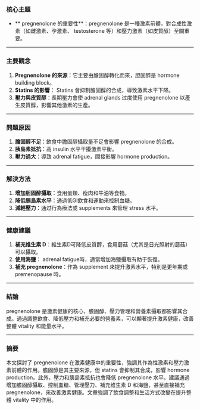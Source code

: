 ### 核心主題  
- ** pregnenolone 的重要性**：pregnenolone 是一種激素前體，對合成性激素（如雌激素、孕激素、 testosterone 等）和壓力激素（如皮質醇）至關重要。

---

### 主要觀念  
1. **Pregnenolone 的來源**：它主要由膽固醇轉化而來，胆固醉是 hormone building block。
2. **Statins 的影響**： Statins 會抑制膽固醇的合成，導致激素水平下降。
3. **壓力與皮質醇**：長期壓力會使 adrenal glands 过度使用 pregnenolone 以產生皮質醇，影響其他激素的生產。

---

### 問題原因  
1. **膽固醇不足**：飲食中膽固醇攝取量不足會影響 pregnenolone 的合成。
2. **胰島素抵抗**：高 insulin 水平干擾激素平衡。
3. **壓力過大**：導致 adrenal fatigue，間接影響 hormone production。

---

### 解決方法  
1. **增加胆固醉攝取**：食用蛋類、瘦肉和牛油等食物。
2. **降低胰島素水平**：通過低GI飲食和運動來控制血糖。
3. **減輕壓力**：通过行為療法或 supplements 來管理 stress 水平。

---

### 健康建議  
1. **補充维生素 D**：維生素D可降低皮質醇，食用蘑菇（尤其是日光照射的蘑菇）可以攝取。
2. **使用海鹽**： adrenal fatigue時，適當增加海鹽攝取有助于恢復。
3. **補充 pregnenolone**：作為 supplement 來提升激素水平，特別是更年期或 premenopause 時。

---

### 結論  
pregnenolone 是激素健康的核心，膽固醇、壓力管理和營養素攝取都影響其合成。通過調整飲食、降低壓力和補充必要的營養素，可以顯著提升激素健康，改善整體 vitality 和能量水平。

---

### 摘要  
本文探討了 pregnenolone 在激素健康中的重要性，強調其作為性激素和壓力激素前體的作用。膽固醇是其主要來源，但 statins 會抑制其合成，影響 hormone production。此外，壓力和胰島素抵抗也會降低 pregnenolone 水平。建議通過增加膽固醇攝取、控制血糖、管理壓力、補充维生素 D 和海鹽，甚至直接補充 pregnenolone，來改善激素健康。文章強調了飲食調整和生活方式改變在提升整體 vitality 中的作用。